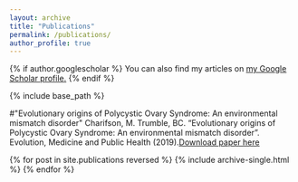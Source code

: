 ```yaml
---
layout: archive
title: "Publications"
permalink: /publications/
author_profile: true
---
```


{% if author.googlescholar %}
  You can also find my articles on <u><a href="{{author.googlescholar}}">my Google Scholar profile</a>.</u>
{% endif %}

{% include base_path %}

#"Evolutionary origins of Polycystic Ovary Syndrome: An environmental mismatch disorder"
Charifson, M. Trumble, BC. “Evolutionary origins of Polycystic Ovary Syndrome: An environmental mismatch disorder”. Evolution, Medicine and Public Health (2019).[Download paper here](https://doi.org/10.1093/emph/eoz011)

{% for post in site.publications reversed %}
  {% include archive-single.html %}
{% endfor %}

